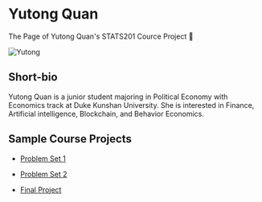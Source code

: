 # Yutong Quan
The Page of Yutong Quan's STATS201 Cource Project :sheep:

![Yutong](./image/yutong.quan.jpg)

## Short-bio
Yutong Quan is a junior student majoring in Political Economy with Economics track at Duke Kunshan University. She is interested in Finance, Artificial intelligence, Blockchain, and Behavior Economics.

## Sample Course Projects
- [Problem Set 1](https://github.com/Rising-Stars-by-Sunshine/Yutong-Quan/tree/main/Problem_Set_1)

- [Problem Set 2](https://github.com/Rising-Stars-by-Sunshine/STATS201_Problem_Set_2)

- [Final Project](https://github.com/Rising-Stars-by-Sunshine/YutongQuan_STATS201_FinalProject)
